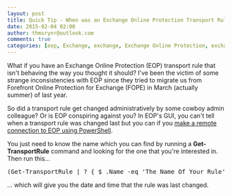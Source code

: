 ```yaml
---
layout: post
title: Quick Tip - When was an Exchange Online Protection Transport Rule Changed?
date: 2015-02-04 02:00
author: thmsrynr@outlook.com
comments: true
categories: [eop, Exchange, exchange, Exchange Online Protection, exchange online protection, PowerShell, powershell, PowerShell ISE, powershell ise]
---
```

What if you have an Exchange Online Protection (EOP) transport rule that isn't behaving the way you thought it should? I've been the victim of some strange inconsistencies with EOP since they tried to migrate us from Forefront Online Protection for Exchange (FOPE) in March (actually summer) of last year.

So did a transport rule get changed administratively by some cowboy admin colleague? Or is EOP conspiring against you? In EOP's GUI, you can't tell when a transport rule was changed last but you can if you <a title="Quick Tip: Opening An Exchange Online Protection Shell" href="http://www.workingsysadmin.com/quick-tip-opening-an-exchange-online-protection-shell/" target="_blank">make a remote connection to EOP using PowerShell</a>.

You just need to know the name which you can find by running a <strong>Get-TransportRule</strong> command and looking for the one that you're interested in. Then run this...

<pre class="lang:ps decode:true  ">(Get-TransportRule | ? { $_.Name -eq 'The Name Of Your Rule' }).WhenChanged</pre>

... which will give you the date and time that the rule was last changed.
